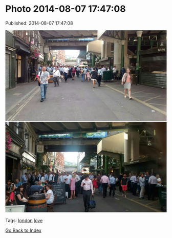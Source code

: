 
# Photo 2014-08-07 17:47:08

Published: 2014-08-07 17:47:08

![](94080388942-0.jpg)
![](94080388942-1.jpg)

Tags: [london](tag-london.md) [love](tag-love.md)

[Go Back to Index](index.md)
